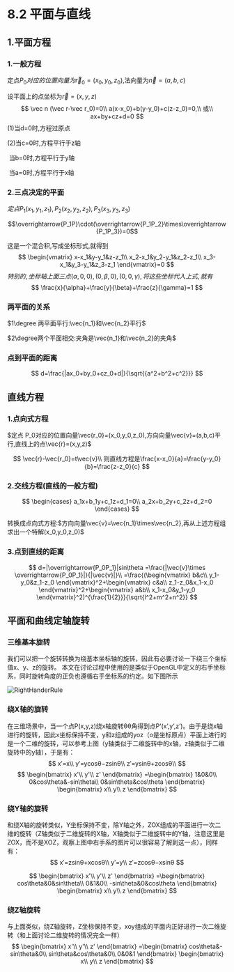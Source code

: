 # 8.2 平面与直线

## 1.平面方程

### 1.一般方程

定点$P_0对应的位置向量为\vec r_0=(x_0,y_0,z_0)$,法向量为$\vec n=(a,b,c)$

设平面上的点坐标为$\vec r=(x,y,z)$
$$
\vec n (\vec r-\vec r_0)=0\\
a(x-x_0)+b(y-y_0)+c(z-z_0)=0,\\
或\\
ax+by+cz+d=0
$$
(1)当d=0时,方程过原点

(2)当c=0时,方程平行于z轴

​    当b=0时,方程平行于y轴

​    当a=0时,方程平行于x轴

### 2.三点决定的平面

$定点P_1(x_1,y_1,z_1),P_2(x_2,y_2,z_2),P_3(x_3,y_3,z_3)$

$$\overrightarrow{P_1P}\cdot(\overrightarrow{P_1P_2}\times\overrightarrow{P_1P_3})=0$$

这是一个混合积,写成坐标形式,就得到
$$
\begin{vmatrix}
    x-x_1&y-y_1&z-z_1\\
    x_2-x_1&y_2-y_1&z_2-z_1\\
    x_3-x_1&y_3-y_1&z_3-z_1
\end{vmatrix}=0
$$
$特别的,坐标轴上面三点(\alpha,0,0),(0,\beta,0),(0,0,\gamma),将这些坐标代入上式,就有$
$$
\frac{x}{\alpha}+\frac{y}{\beta}+\frac{z}{\gamma}=1
$$

### 两平面的关系
$1\degree 两平面平行:\vec{n_1}和\vec{n_2}平行$

$2\degree两个平面相交:夹角是\vec{n_1}和\vec{n_2}的夹角$

### 点到平面的距离
$$
d=\frac{|ax_0+by_0+cz_0+d|}{\sqrt{{a^2+b^2+c^2}}}
$$

## 直线方程

### 1.点向式方程
$定点 P_0对应的位置向量\vec{r_0}=(x_0,y_0,z_0),方向向量\vec{v}=(a,b,c)平行,直线上的点\vec{r}=(x,y,z)$

$$
\vec{r}-\vec{r_0}=t\vec{v}\\
则直线方程是\frac{x-x_0}{a}=\frac{y-y_0}{b}=\frac{z-z_0}{c}
$$

### 2.交线方程(直线的一般方程)

$$
\begin{cases}
    a_1x+b_1y+c_1z+d_1=0\\
    a_2x+b_2y+c_2z+d_2=0
\end{cases}
$$

转换成点向式方程:$方向向量\vec{v}=\vec{n_1}\times\vec{n_2},再从上述方程组求出一个特解(x_0,y_0,z_0)$

### 3.点到直线的距离 
$$
d=|\overrightarrow{P_0P_1}|sin\theta =\frac{|\vec{v}\times \overrightarrow{P_0P_1}|}{|\vec{v}|}\\
=\frac{(\begin{vmatrix}
    b&c\\
    y_1-y_0&z_1-z_0
\end{vmatrix}^2+\begin{vmatrix}
    c&a\\
    z_1-z_0&x_1-x_0
\end{vmatrix}^2+\begin{vmatrix}
    a&b\\
    x_1-x_0&y_1-y_0
\end{vmatrix}^2)^{\frac{1}{2}}}{\sqrt{l^2+m^2+n^2}}
$$


## 平面和曲线定轴旋转
### 三维基本旋转

我们可以把一个旋转转换为绕基本坐标轴的旋转，因此有必要讨论一下绕三个坐标值x、y、z的旋转。
本文在讨论过程中使用的是类似于OpenGL中定义的右手坐标系，同时旋转角度的正负也遵循右手坐标系的约定。如下图所示

![RightHanderRule](https://heaticy-1310163554.cos.ap-shanghai.myqcloud.com/markdown/20170324092847298)

### 绕X轴的旋转

在三维场景中，当一个点P(x,y,z)绕x轴旋转θθ角得到点P’(x’,y’,z’)。由于是绕x轴进行的旋转，因此x坐标保持不变，y和z组成的yoz（o是坐标原点）平面上进行的是一个二维的旋转，可以参考上图（y轴类似于二维旋转中的x轴，z轴类似于二维旋转中的y轴），于是有：
$$
x′=x\\
y′=ycosθ−zsinθ\\
z′=ysinθ+zcosθ\\
$$
$$
\begin{bmatrix}
    x'\\
    y'\\
    z'
\end{bmatrix}
=\begin{bmatrix}
    1&0&0\\
    0&cos\theta&-sin\theta\\
    0&sin\theta&cos\theta
\end{bmatrix}
\begin{bmatrix}
    x\\
    y\\
    z
\end{bmatrix}
$$

### 绕Y轴的旋转
和绕X轴的旋转类似，Y坐标保持不变，除Y轴之外，ZOX组成的平面进行一次二维的旋转（Z轴类似于二维旋转的X轴，X轴类似于二维旋转中的Y轴，注意这里是ZOX，而不是XOZ，观察上图中右手系的图片可以很容易了解到这一点），同样有：
$$
x′=zsinθ+xcosθ\\
y′=y\\
z′=zcosθ−xsinθ
$$

$$
\begin{bmatrix}
    x'\\
    y'\\
    z'
\end{bmatrix}
=\begin{bmatrix}
    cos\theta&0&sin\theta\\
    0&1&0\\
    -sin\theta&0&cos\theta
\end{bmatrix}
\begin{bmatrix}
    x\\
    y\\
    z
\end{bmatrix}
$$
### 绕Z轴旋转

与上面类似，绕Z轴旋转，Z坐标保持不变，xoy组成的平面内正好进行一次二维旋转（和上面讨论二维旋转的情况完全一样）
$$
\begin{bmatrix}
    x'\\
    y'\\
    z'
\end{bmatrix}
=\begin{bmatrix}
cos\theta&-sin\theta&0\\
sin\theta&cos\theta&0\\
0&0&1
\end{bmatrix}
\begin{bmatrix}
    x\\
    y\\
    z
\end{bmatrix}
$$
